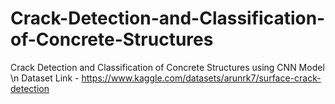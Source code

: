 # Crack-Detection-and-Classification-of-Concrete-Structures
Crack Detection and Classification of Concrete Structures using CNN Model \n
Dataset Link - https://www.kaggle.com/datasets/arunrk7/surface-crack-detection

